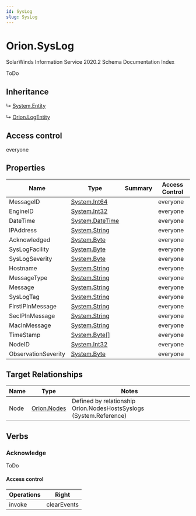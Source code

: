 ```yaml
---
id: SysLog
slug: SysLog
---
```


# Orion.SysLog

SolarWinds Information Service 2020.2 Schema Documentation Index

ToDo

## Inheritance

↳ [System.Entity](./../System/Entity)

↳ [Orion.LogEntity](./../Orion/LogEntity)

## Access control

everyone

## Properties

| Name | Type | Summary | Access Control |
| ------ | ------ | ------ | ------ |
| MessageID | [System.Int64](https://docs.microsoft.com/en-us/dotnet/api/system.int64) |  | everyone |
| EngineID | [System.Int32](https://docs.microsoft.com/en-us/dotnet/api/system.int32) |  | everyone |
| DateTime | [System.DateTime](https://docs.microsoft.com/en-us/dotnet/api/system.datetime) |  | everyone |
| IPAddress | [System.String](https://docs.microsoft.com/en-us/dotnet/api/system.string) |  | everyone |
| Acknowledged | [System.Byte](https://docs.microsoft.com/en-us/dotnet/api/system.byte) |  | everyone |
| SysLogFacility | [System.Byte](https://docs.microsoft.com/en-us/dotnet/api/system.byte) |  | everyone |
| SysLogSeverity | [System.Byte](https://docs.microsoft.com/en-us/dotnet/api/system.byte) |  | everyone |
| Hostname | [System.String](https://docs.microsoft.com/en-us/dotnet/api/system.string) |  | everyone |
| MessageType | [System.String](https://docs.microsoft.com/en-us/dotnet/api/system.string) |  | everyone |
| Message | [System.String](https://docs.microsoft.com/en-us/dotnet/api/system.string) |  | everyone |
| SysLogTag | [System.String](https://docs.microsoft.com/en-us/dotnet/api/system.string) |  | everyone |
| FirstIPInMessage | [System.String](https://docs.microsoft.com/en-us/dotnet/api/system.string) |  | everyone |
| SecIPInMessage | [System.String](https://docs.microsoft.com/en-us/dotnet/api/system.string) |  | everyone |
| MacInMessage | [System.String](https://docs.microsoft.com/en-us/dotnet/api/system.string) |  | everyone |
| TimeStamp | [System.Byte[]](https://docs.microsoft.com/en-us/dotnet/api/system.byte) |  | everyone |
| NodeID | [System.Int32](https://docs.microsoft.com/en-us/dotnet/api/system.int32) |  | everyone |
| ObservationSeverity | [System.Byte](https://docs.microsoft.com/en-us/dotnet/api/system.byte) |  | everyone |

## Target Relationships

| Name | Type | Notes |
| ------ | ------ | ------ |
| Node | [Orion.Nodes](./../Orion/Nodes) | Defined by relationship Orion.NodesHostsSyslogs (System.Reference) |

## Verbs

### Acknowledge

ToDo

#### Access control

| Operations | Right |
| ------ | ------ |
| invoke | clearEvents |

